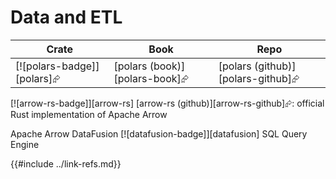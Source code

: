 # Data and ETL

| Crate | Book | Repo |
| ----- | ---- | ---- |
| [![polars-badge]][polars]⮳ | [polars (book)][polars-book]⮳ | [polars (github)][polars-github]⮳ |

[![arrow-rs-badge]][arrow-rs] [arrow-rs (github)][arrow-rs-github]⮳: official Rust implementation of Apache Arrow

Apache Arrow DataFusion [![datafusion-badge]][datafusion] SQL Query Engine

{{#include ../link-refs.md}}
